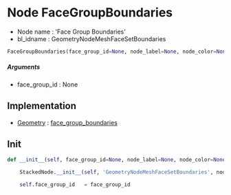 # Node FaceGroupBoundaries

- Node name : 'Face Group Boundaries'
- bl_idname : GeometryNodeMeshFaceSetBoundaries


``` python
FaceGroupBoundaries(face_group_id=None, node_label=None, node_color=None)
```
##### Arguments

- face_group_id : None

## Implementation

- [Geometry](/docs/GeoNodes/Geometry.md) : [face_group_boundaries](/docs/GeoNodes/Geometry.md#face_group_boundaries)

## Init

``` python
def __init__(self, face_group_id=None, node_label=None, node_color=None):

    StackedNode.__init__(self, 'GeometryNodeMeshFaceSetBoundaries', node_label=node_label, node_color=node_color)

    self.face_group_id   = face_group_id
```
